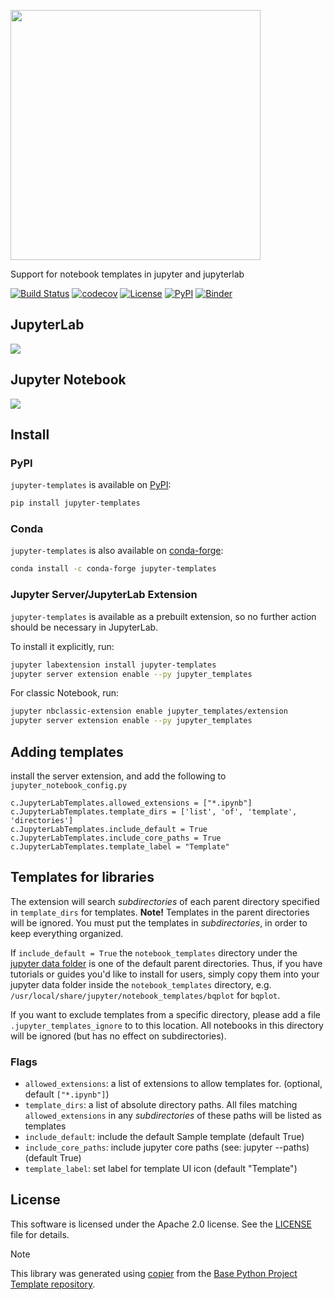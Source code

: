 <img src="https://github.com/timkpaine/jupyter-templates/raw/main/docs/logo.png" width=400></img>

Support for notebook templates in jupyter and jupyterlab

[![Build Status](https://github.com/timkpaine/jupyter-templates/actions/workflows/build.yml/badge.svg?branch=main&event=push)](https://github.com/timkpaine/jupyter-templates/actions/workflows/build.yml)
[![codecov](https://codecov.io/gh/timkpaine/jupyter-templates/branch/main/graph/badge.svg)](https://codecov.io/gh/timkpaine/jupyter-templates)
[![License](https://img.shields.io/github/license/timkpaine/jupyter-templates)](https://github.com/timkpaine/jupyter-templates)
[![PyPI](https://img.shields.io/pypi/v/jupyter-templates.svg)](https://pypi.python.org/pypi/jupyter-templates)
[![Binder](https://mybinder.org/badge_logo.svg)](https://mybinder.org/v2/gh/timkpaine/jupyter-templates/main?urlpath=lab)


## JupyterLab
![](https://raw.githubusercontent.com/timkpaine/jupyter-templates/main/docs/lab.gif)

## Jupyter Notebook
![](https://raw.githubusercontent.com/timkpaine/jupyter-templates/main/docs/notebook.gif)


## Install

### PyPI
`jupyter-templates` is available on [PyPI](https://pypi.org/project/jupyter-templates/):

```bash
pip install jupyter-templates
```

### Conda
`jupyter-templates` is also available on [conda-forge](https://github.com/conda-forge/jupyter-templates-feedstock):

```bash
conda install -c conda-forge jupyter-templates
```

### Jupyter Server/JupyterLab Extension
`jupyter-templates` is available as a prebuilt extension, so no further action should be necessary in JupyterLab.

To install it explicitly, run:

```bash
jupyter labextension install jupyter-templates
jupyter server extension enable --py jupyter_templates
```

For classic Notebook, run:

```bash
jupyter nbclassic-extension enable jupyter_templates/extension
jupyter server extension enable --py jupyter_templates
```

## Adding templates
install the server extension, and add the following to `jupyter_notebook_config.py`

```python3
c.JupyterLabTemplates.allowed_extensions = ["*.ipynb"]
c.JupyterLabTemplates.template_dirs = ['list', 'of', 'template', 'directories']
c.JupyterLabTemplates.include_default = True
c.JupyterLabTemplates.include_core_paths = True
c.JupyterLabTemplates.template_label = "Template"
```

## Templates for libraries
The extension will search *subdirectories* of each parent directory specified in `template_dirs` for templates.
**Note!** Templates in the parent directories will be ignored. You must put the templates in *subdirectories*, in order to keep everything organized.

If `include_default = True` the `notebook_templates` directory under the [jupyter data folder](https://jupyter.readthedocs.io/en/latest/use/jupyter-directories.html) is one of the default parent directories. Thus, if you have tutorials or guides you'd like to install for users, simply copy them into your jupyter data folder inside the `notebook_templates` directory, e.g. `/usr/local/share/jupyter/notebook_templates/bqplot` for `bqplot`.

If you want to exclude templates from a specific directory, please add a file `.jupyter_templates_ignore` to to this location.
All notebooks in this directory will be ignored (but has no effect on subdirectories).

### Flags
- `allowed_extensions`: a list of extensions to allow templates for. (optional, default `["*.ipynb"]`)
- `template_dirs`: a list of absolute directory paths. All files matching `allowed_extensions` in any *subdirectories* of these paths will be listed as templates
- `include_default`: include the default Sample template (default True)
- `include_core_paths`: include jupyter core paths (see: jupyter --paths) (default True)
- `template_label`: set label for template UI icon (default "Template")


## License

This software is licensed under the Apache 2.0 license. See the [LICENSE](LICENSE) file for details.


> [!NOTE]
> This library was generated using [copier](https://copier.readthedocs.io/en/stable/) from the [Base Python Project Template repository](https://github.com/python-project-templates/base).


